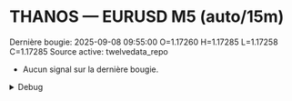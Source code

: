 # THANOS — EURUSD M5 (auto/15m)
Dernière bougie: 2025-09-08 09:55:00  O=1.17260  H=1.17285  L=1.17258  C=1.17285
Source active: twelvedata_repo

- Aucun signal sur la dernière bougie.

<details><summary>Debug</summary>

- TD_API_KEY manquant.

</details>